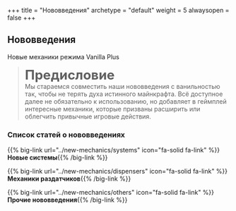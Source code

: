 +++
title = "Нововведения"
archetype = "default"
weight = 5
alwaysopen = false
+++

## Нововведения
<gray>Новые механики режима Vanilla Plus</gray>

> <font style = "font-size: 1.85rem"> **Предисловие** </font>\
Мы стараемся совместить наши нововведения с ванильностью так, чтобы не терять духа истинного майнкрафта. Всё доступное далее не обязательно к использованию, но добавляет в геймплей интересные механики, которые призваны расширить или облегчить привычные игровые действия.

### Список статей о нововведениях

{{% big-link url="../new-mechanics/systems" icon="fa-solid fa-link" %}}**Новые системы**{{% /big-link %}}

{{% big-link url="../new-mechanics/dispensers" icon="fa-solid fa-link" %}}**Механики раздатчиков**{{% /big-link %}}

{{% big-link url="../new-mechanics/others" icon="fa-solid fa-link" %}}**Прочие нововведения**{{% /big-link %}}